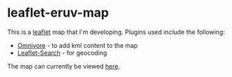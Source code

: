 # leaflet-eruv-map

This is a <a target="blank" href="https://leafletjs.com/">leaflet</a> map that I'm developing. Plugins used include the following:
<ul>
  <li><a target="blank" href="https://github.com/mapbox/leaflet-omnivore">Omnivore</a> - to add kml content to the map</li>
  <li><a target="blank" href="https://github.com/stefanocudini/leaflet-search">Leaflet-Search</a> - for geocoding</li>
  </ul>

The map can currently be viewed <a target="blank" href="https://mikeolkin.github.io/leaflet-eruv-map/Eruv.htm">here</a>.

